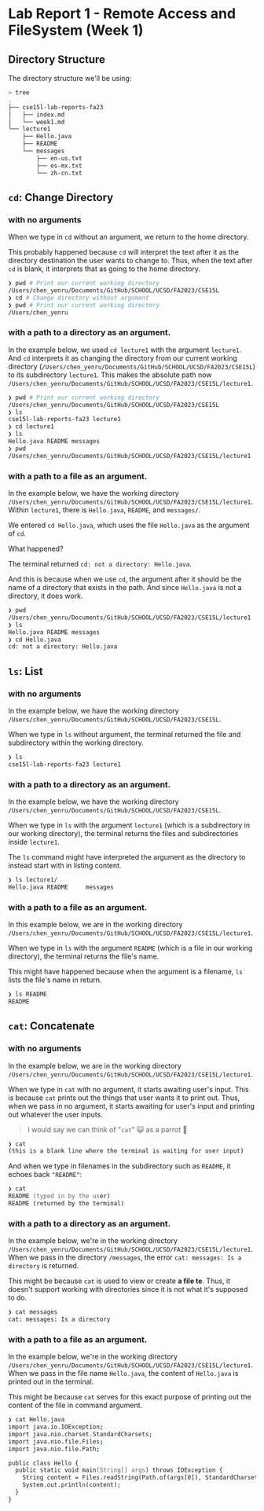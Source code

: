 # Lab Report 1 - Remote Access and FileSystem (Week 1)
## Directory Structure

The directory structure we'll be using:
```zsh
> tree
.
├── cse15l-lab-reports-fa23
│   ├── index.md
│   └── week1.md
└── lecture1
    ├── Hello.java
    ├── README
    └── messages
        ├── en-us.txt
        ├── es-mx.txt
        └── zh-cn.txt
```

## `cd`: Change Directory

### with no arguments

When we type in `cd` without an argument, we return to the home directory.

This probably happened because `cd` will interpret the text after it as the directory destination the user wants to change to. Thus, when the text after `cd` is blank, it interprets that as going to the home directory.

```zsh
❯ pwd # Print our current working directory
/Users/chen_yenru/Documents/GitHub/SCHOOL/UCSD/FA2023/CSE15L
❯ cd # Change directory without argument
❯ pwd # Print our current working directory
/Users/chen_yenru
```

### with a path to a directory as an argument.

In the example below, we used `cd lecture1` with the argument `lecture1`. And `cd` interprets it as changing the directory from our current working directory (`/Users/chen_yenru/Documents/GitHub/SCHOOL/UCSD/FA2023/CSE15L`) to its subdirectory `lecture1`. This makes the absolute path now `/Users/chen_yenru/Documents/GitHub/SCHOOL/UCSD/FA2023/CSE15L/lecture1`.

```zsh
❯ pwd # Print our current working directory
/Users/chen_yenru/Documents/GitHub/SCHOOL/UCSD/FA2023/CSE15L
❯ ls
cse15l-lab-reports-fa23 lecture1
❯ cd lecture1
❯ ls
Hello.java README messages
❯ pwd
/Users/chen_yenru/Documents/GitHub/SCHOOL/UCSD/FA2023/CSE15L/lecture1
```

### with a path to a file as an argument.

In the example below, we have the working directory `/Users/chen_yenru/Documents/GitHub/SCHOOL/UCSD/FA2023/CSE15L/lecture1`. Within `lecture1`, there is `Hello.java`, `README`, and `messages/`.

We entered `cd Hello.java`, which uses the file `Hello.java` as the argument of `cd`.

What happened?

The terminal returned `cd: not a directory: Hello.java`.

And this is because when we use `cd`, the argument after it should be the name of a directory that exists in the path. And since `Hello.java` is not a directory, it does work.


```zsh
❯ pwd
/Users/chen_yenru/Documents/GitHub/SCHOOL/UCSD/FA2023/CSE15L/lecture1
❯ ls
Hello.java README messages
❯ cd Hello.java
cd: not a directory: Hello.java
```


## `ls`: List 
### with no arguments

In the example below, we have the working directory `/Users/chen_yenru/Documents/GitHub/SCHOOL/UCSD/FA2023/CSE15L`.

When we type in `ls` without argument, the terminal returned the file and subdirectory within the working directory.

```zsh
❯ ls
cse15l-lab-reports-fa23 lecture1
```
### with a path to a directory as an argument.
In the example below, we have the working directory `/Users/chen_yenru/Documents/GitHub/SCHOOL/UCSD/FA2023/CSE15L`.

When we type in `ls` with the argument `lecture1` (which is a subdirectory in our working directory), the terminal returns the files and subdirectories inside `lecture1`.

The `ls` command might have interpreted the argument as the directory to instead start with in listing content. 

```zsh
❯ ls lecture1/
Hello.java README     messages
```


### with a path to a file as an argument.

In this example below, we are in the working directory `/Users/chen_yenru/Documents/GitHub/SCHOOL/UCSD/FA2023/CSE15L/lecture1`.

When we type in `ls` with the argument `README` (which is a file in our working directory), the terminal returns the file's name.

This might have happened because when the argument is a filename, `ls` lists the file's name in return.

```zsh
❯ ls README
README
```
## `cat`: Concatenate
### with no arguments

In the example below, we are in the working directory `/Users/chen_yenru/Documents/GitHub/SCHOOL/UCSD/FA2023/CSE15L/lecture1`.

When we type in `cat` with no argument, it starts awaiting user's input. This is because `cat` prints out the things that user wants it to print out. Thus, when we pass in no argument, it starts awaiting for user's input and printing out whatever the user inputs.

> I would say we can think of "`cat`" 😺 as a parrot 🦜

```zsh
❯ cat
(this is a blank line where the terminal is waiting for user input)
```

And when we type in filenames in the subdirectory such as `README`, it echoes back `"README"`:

```zsh
❯ cat
README (typed in by the user)
README (returned by the terminal)
```

### with a path to a directory as an argument.

In the example below, we're in the working directory `/Users/chen_yenru/Documents/GitHub/SCHOOL/UCSD/FA2023/CSE15L/lecture1`. When we pass in the directory `/messages`, the error `cat: messages: Is a directory` is returned. 

This might be because `cat` is used to view or create **a file te**. Thus, it doesn't support working with directories since it is not what it's supposed to do.

```zsh
❯ cat messages
cat: messages: Is a directory
```
### with a path to a file as an argument.

In the example below, we're in the working directory `/Users/chen_yenru/Documents/GitHub/SCHOOL/UCSD/FA2023/CSE15L/lecture1`. When we pass in the file name `Hello.java`, the content of `Hello.java` is printed out in the terminal.

This might be because `cat` serves for this exact purpose of printing out the content of the file in command argument.

```zsh
❯ cat Hello.java
import java.io.IOException;
import java.nio.charset.StandardCharsets;
import java.nio.file.Files;
import java.nio.file.Path;

public class Hello {
  public static void main(String[] args) throws IOException {
    String content = Files.readString(Path.of(args[0]), StandardCharsets.UTF_8);    
    System.out.println(content);
  }
}
```